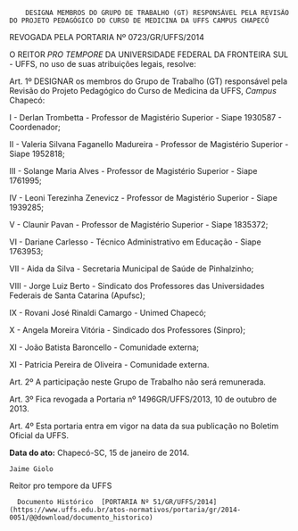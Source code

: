         DESIGNA MEMBROS DO GRUPO DE TRABALHO (GT) RESPONSÁVEL PELA REVISÃO DO PROJETO PEDAGÓGICO DO CURSO DE MEDICINA DA UFFS CAMPUS CHAPECÓ  

REVOGADA PELA PORTARIA Nº 0723/GR/UFFS/2014

 O REITOR *PRO TEMPORE* DA UNIVERSIDADE FEDERAL DA FRONTEIRA SUL - UFFS, no uso de suas atribuições legais, resolve:

 Art. 1º DESIGNAR os membros do Grupo de Trabalho (GT) responsável pela Revisão do Projeto Pedagógico do Curso de Medicina da UFFS, *Campus* Chapecó:

 I - Derlan Trombetta - Professor de Magistério Superior - Siape 1930587 - Coordenador;

 II - Valeria Silvana Faganello Madureira - Professor de Magistério Superior - Siape 1952818;

 III - Solange Maria Alves - Professor de Magistério Superior - Siape 1761995;

 IV - Leoni Terezinha Zenevicz - Professor de Magistério Superior - Siape 1939285;

 V - Claunir Pavan - Professor de Magistério Superior - Siape 1835372;

 VI - Dariane Carlesso - Técnico Administrativo em Educação - Siape 1763953;

 VII - Aida da Silva - Secretaria Municipal de Saúde de Pinhalzinho;

 VIII - Jorge Luiz Berto - Sindicato dos Professores das Universidades Federais de Santa Catarina (Apufsc);

 IX - Rovani José Rinaldi Camargo - Unimed Chapecó;

 X - Angela Moreira Vitória - Sindicado dos Professores (Sinpro);

 XI - João Batista Baroncello - Comunidade externa;

 XI - Patricia Pereira de Oliveira - Comunidade externa.

 Art. 2º A participação neste Grupo de Trabalho não será remunerada.

 Art. 3º Fica revogada a Portaria nº 1496GR/UFFS/2013, 10 de outubro de 2013.

 Art. 4º Esta portaria entra em vigor na data da sua publicação no Boletim Oficial da UFFS.

  

   **Data do ato:** Chapecó-SC, 15 de janeiro de 2014.   
 

    Jaime Giolo    
 Reitor pro tempore da UFFS 

      Documento Histórico  [PORTARIA Nº 51/GR/UFFS/2014](https://www.uffs.edu.br/atos-normativos/portaria/gr/2014-0051/@@download/documento_historico)     
      